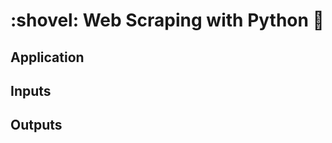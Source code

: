 :shovel: Web Scraping with Python :snake:
===================================================


Application
-----------------------


Inputs
----------------------


Outputs
----------------------